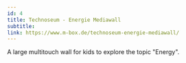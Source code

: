```yaml
---
id: 4
title: Technoseum - Energie Mediawall
subtitle:
link: https://www.m-box.de/technoseum-energie-mediawall/
---
```


A large multitouch wall for kids to explore the topic "Energy".
